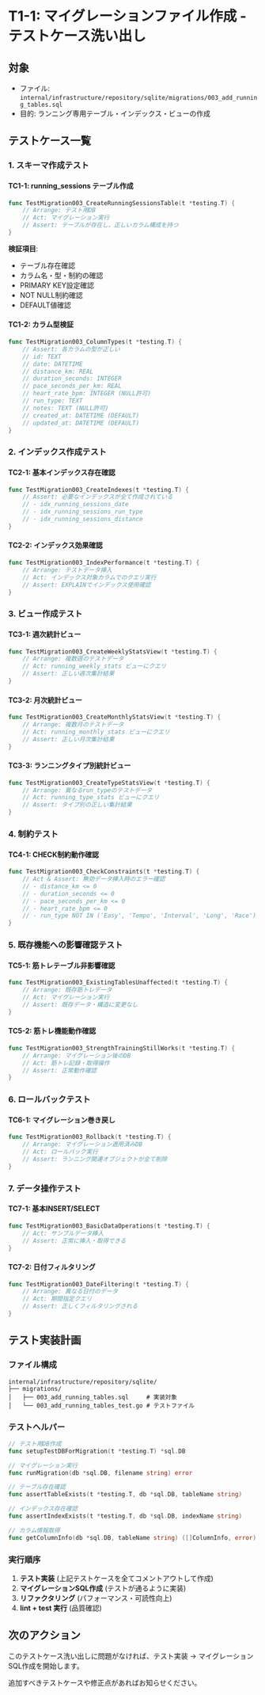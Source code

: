 # T1-1: マイグレーションファイル作成 - テストケース洗い出し

## 対象
- ファイル: `internal/infrastructure/repository/sqlite/migrations/003_add_running_tables.sql`
- 目的: ランニング専用テーブル・インデックス・ビューの作成

## テストケース一覧

### 1. スキーマ作成テスト

#### TC1-1: running_sessions テーブル作成
```go
func TestMigration003_CreateRunningSessionsTable(t *testing.T) {
    // Arrange: テスト用DB
    // Act: マイグレーション実行  
    // Assert: テーブルが存在し、正しいカラム構成を持つ
}
```

**検証項目**:
- テーブル存在確認
- カラム名・型・制約の確認
- PRIMARY KEY設定確認
- NOT NULL制約確認
- DEFAULT値確認

#### TC1-2: カラム型検証
```go
func TestMigration003_ColumnTypes(t *testing.T) {
    // Assert: 各カラムの型が正しい
    // id: TEXT
    // date: DATETIME  
    // distance_km: REAL
    // duration_seconds: INTEGER
    // pace_seconds_per_km: REAL
    // heart_rate_bpm: INTEGER (NULL許可)
    // run_type: TEXT
    // notes: TEXT (NULL許可)
    // created_at: DATETIME (DEFAULT)
    // updated_at: DATETIME (DEFAULT)
}
```

### 2. インデックス作成テスト

#### TC2-1: 基本インデックス存在確認
```go
func TestMigration003_CreateIndexes(t *testing.T) {
    // Assert: 必要なインデックスが全て作成されている
    // - idx_running_sessions_date
    // - idx_running_sessions_run_type  
    // - idx_running_sessions_distance
}
```

#### TC2-2: インデックス効果確認
```go
func TestMigration003_IndexPerformance(t *testing.T) {
    // Arrange: テストデータ挿入
    // Act: インデックス対象カラムでのクエリ実行
    // Assert: EXPLAINでインデックス使用確認
}
```

### 3. ビュー作成テスト

#### TC3-1: 週次統計ビュー
```go
func TestMigration003_CreateWeeklyStatsView(t *testing.T) {
    // Arrange: 複数週のテストデータ
    // Act: running_weekly_stats ビューにクエリ
    // Assert: 正しい週次集計結果
}
```

#### TC3-2: 月次統計ビュー  
```go
func TestMigration003_CreateMonthlyStatsView(t *testing.T) {
    // Arrange: 複数月のテストデータ
    // Act: running_monthly_stats ビューにクエリ
    // Assert: 正しい月次集計結果
}
```

#### TC3-3: ランニングタイプ別統計ビュー
```go
func TestMigration003_CreateTypeStatsView(t *testing.T) {
    // Arrange: 異なるrun_typeのテストデータ
    // Act: running_type_stats ビューにクエリ  
    // Assert: タイプ別の正しい集計結果
}
```

### 4. 制約テスト

#### TC4-1: CHECK制約動作確認
```go
func TestMigration003_CheckConstraints(t *testing.T) {
    // Act & Assert: 無効データ挿入時のエラー確認
    // - distance_km <= 0
    // - duration_seconds <= 0
    // - pace_seconds_per_km <= 0
    // - heart_rate_bpm <= 0
    // - run_type NOT IN ('Easy', 'Tempo', 'Interval', 'Long', 'Race')
}
```

### 5. 既存機能への影響確認テスト

#### TC5-1: 筋トレテーブル非影響確認
```go
func TestMigration003_ExistingTablesUnaffected(t *testing.T) {
    // Arrange: 既存筋トレデータ
    // Act: マイグレーション実行
    // Assert: 既存データ・構造に変更なし
}
```

#### TC5-2: 筋トレ機能動作確認
```go
func TestMigration003_StrengthTrainingStillWorks(t *testing.T) {
    // Arrange: マイグレーション後のDB
    // Act: 筋トレ記録・取得操作
    // Assert: 正常動作確認
}
```

### 6. ロールバックテスト

#### TC6-1: マイグレーション巻き戻し
```go
func TestMigration003_Rollback(t *testing.T) {
    // Arrange: マイグレーション適用済みDB
    // Act: ロールバック実行
    // Assert: ランニング関連オブジェクトが全て削除
}
```

### 7. データ操作テスト

#### TC7-1: 基本INSERT/SELECT
```go
func TestMigration003_BasicDataOperations(t *testing.T) {
    // Act: サンプルデータ挿入
    // Assert: 正常に挿入・取得できる
}
```

#### TC7-2: 日付フィルタリング
```go
func TestMigration003_DateFiltering(t *testing.T) {
    // Arrange: 異なる日付のデータ
    // Act: 期間指定クエリ
    // Assert: 正しくフィルタリングされる
}
```

## テスト実装計画

### ファイル構成
```
internal/infrastructure/repository/sqlite/
├── migrations/
│   ├── 003_add_running_tables.sql     # 実装対象
│   └── 003_add_running_tables_test.go # テストファイル
```

### テストヘルパー
```go
// テスト用DB作成
func setupTestDBForMigration(t *testing.T) *sql.DB

// マイグレーション実行
func runMigration(db *sql.DB, filename string) error

// テーブル存在確認
func assertTableExists(t *testing.T, db *sql.DB, tableName string)

// インデックス存在確認  
func assertIndexExists(t *testing.T, db *sql.DB, indexName string)

// カラム情報取得
func getColumnInfo(db *sql.DB, tableName string) ([]ColumnInfo, error)
```

### 実行順序
1. **テスト実装** (上記テストケースを全てコメントアウトして作成)
2. **マイグレーションSQL作成** (テストが通るように実装)
3. **リファクタリング** (パフォーマンス・可読性向上)
4. **lint + test 実行** (品質確認)

## 次のアクション

このテストケース洗い出しに問題がなければ、テスト実装 → マイグレーションSQL作成を開始します。

追加すべきテストケースや修正点があればお知らせください。
